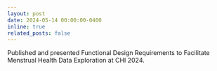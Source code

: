 ```yaml
---
layout: post
date: 2024-05-14 00:00:00-0400
inline: true
related_posts: false
---
```


Published and presented Functional Design Requirements to Facilitate Menstrual Health Data Exploration at CHI 2024.